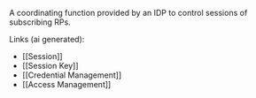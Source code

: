 A coordinating function provided by an IDP to control sessions of subscribing RPs.

Links (ai generated):
 - [[Session]]
 - [[Session Key]]
 - [[Credential Management]]
 - [[Access Management]]
